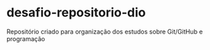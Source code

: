 # desafio-repositorio-dio
Repositório criado para organização dos estudos sobre Git/GitHub e programação
